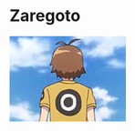 # Zaregoto

<img src="https://github.com/ReStartQ/zaregoto/blob/main/extra/Zaregoto%20icon.png?raw=true" align="left">
